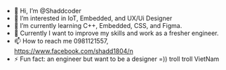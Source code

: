 - 👋 Hi, I’m @Shaddcoder
- 👀 I’m interested in IoT, Embedded, and UX/Ui Designer
- 🌱 I’m currently learning C++, Embedded, CSS, and Figma.
- 💞️ Currently I want to improve my skills and work as a fresher engineer.
- 📫 How to reach me 0981121557, https://www.facebook.com/shadd1804/n
- ⚡ Fun fact: an engineer but want to be a designer =)) troll troll VietNam

<!---
Shaddcoder/Shaddcoder is a ✨ special ✨ repository because its `README.md` (this file) appears on your GitHub profile.
You can click the Preview link to take a look at your changes.
--->
